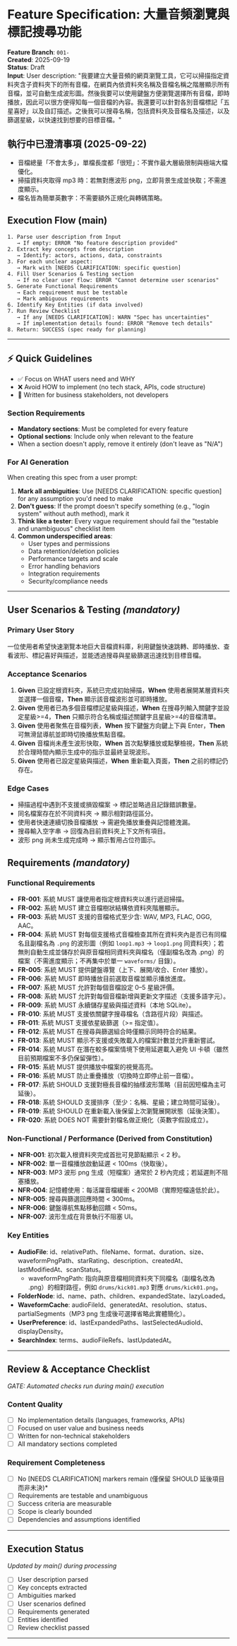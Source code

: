 # Feature Specification: 大量音頻瀏覽與標記搜尋功能

**Feature Branch**: `001-`  
**Created**: 2025-09-19  
**Status**: Draft  
**Input**: User description: "我要建立大量音頻的網頁瀏覽工具，它可以掃描指定資料夾含子資料夾下的所有音檔，在網頁內依資料夾名稱及音檔名稱之階層顯示所有音檔，並可自動生成波形圖。然後我要可以使用鍵盤方便瀏覽選擇所有音檔，即時播放，因此可以很方便得知每一個音檔的內容。我還要可以針對各別音檔標記「五星喜好」以及自訂描述。之後我可以搜尋名稱，包括資料夾及音檔名及描述，以及篩選星級，以快速找到想要的目標音檔。"

## 執行中已澄清事項 (2025-09-22)
- 音檔總量「不會太多」，單檔長度都「很短」：不實作最大層級限制與極端大檔優化。
- 掃描資料夾取得 mp3 時：若無對應波形 png，立即背景生成並快取；不需進度顯示。
- 檔名皆為簡單英數字：不需要額外正規化與轉碼策略。

## Execution Flow (main)
```
1. Parse user description from Input
   → If empty: ERROR "No feature description provided"
2. Extract key concepts from description
   → Identify: actors, actions, data, constraints
3. For each unclear aspect:
   → Mark with [NEEDS CLARIFICATION: specific question]
4. Fill User Scenarios & Testing section
   → If no clear user flow: ERROR "Cannot determine user scenarios"
5. Generate Functional Requirements
   → Each requirement must be testable
   → Mark ambiguous requirements
6. Identify Key Entities (if data involved)
7. Run Review Checklist
   → If any [NEEDS CLARIFICATION]: WARN "Spec has uncertainties"
   → If implementation details found: ERROR "Remove tech details"
8. Return: SUCCESS (spec ready for planning)
```

---

## ⚡ Quick Guidelines
- ✅ Focus on WHAT users need and WHY
- ❌ Avoid HOW to implement (no tech stack, APIs, code structure)
- 👥 Written for business stakeholders, not developers

### Section Requirements
- **Mandatory sections**: Must be completed for every feature
- **Optional sections**: Include only when relevant to the feature
- When a section doesn't apply, remove it entirely (don't leave as "N/A")

### For AI Generation
When creating this spec from a user prompt:
1. **Mark all ambiguities**: Use [NEEDS CLARIFICATION: specific question] for any assumption you'd need to make
2. **Don't guess**: If the prompt doesn't specify something (e.g., "login system" without auth method), mark it
3. **Think like a tester**: Every vague requirement should fail the "testable and unambiguous" checklist item
4. **Common underspecified areas**:
   - User types and permissions
   - Data retention/deletion policies  
   - Performance targets and scale
   - Error handling behaviors
   - Integration requirements
   - Security/compliance needs

---

## User Scenarios & Testing *(mandatory)*

### Primary User Story
一位使用者希望快速瀏覽本地巨大音檔資料庫，利用鍵盤快速跳轉、即時播放、查看波形、標記喜好與描述，並能透過搜尋與星級篩選迅速找到目標音檔。

### Acceptance Scenarios
1. **Given** 已設定根資料夾，系統已完成初始掃描，**When** 使用者展開某層資料夾並選擇一個音檔，**Then** 顯示該音檔波形並可即時播放。
2. **Given** 使用者已為多個音檔標記星級與描述，**When** 在搜尋列輸入關鍵字並設定星級>=4，**Then** 只顯示符合名稱或描述關鍵字且星級>=4的音檔清單。
3. **Given** 使用者聚焦在音檔列表，**When** 按下鍵盤方向鍵上下與 Enter，**Then** 可無滑鼠導航並即時切換播放焦點音檔。
4. **Given** 音檔尚未產生波形快取，**When** 首次點擊播放或點擊檢視，**Then** 系統於合理時間內顯示生成中的指示並最終呈現波形。
5. **Given** 使用者已設定星級與描述，**When** 重新載入頁面，**Then** 之前的標記仍存在。

### Edge Cases
- 掃描過程中遇到不支援或損毀檔案 → 標記並略過且記錄錯誤數量。
- 同名檔案存在於不同資料夾 → 顯示相對路徑區分。
- 使用者快速連續切換音檔播放 → 需避免播放重疊與記憶體洩漏。
- 搜尋輸入空字串 → 回復為目前資料夾上下文所有項目。
- 波形 png 尚未生成完成時 → 顯示暫用占位符圖示。

## Requirements *(mandatory)*

### Functional Requirements
- **FR-001**: 系統 MUST 讓使用者指定根資料夾以進行遞迴掃描。
- **FR-002**: 系統 MUST 建立音檔樹狀結構依資料夾階層顯示。
- **FR-003**: 系統 MUST 支援的音檔格式至少含: WAV, MP3, FLAC, OGG, AAC。
- **FR-004**: 系統 MUST 對每個支援格式音檔檢查其所在資料夾內是否已有同檔名且副檔名為 `.png` 的波形圖（例如 `loop1.mp3` → `loop1.png` 同資料夾）；若無則自動生成並儲存於與原音檔相同資料夾與檔名（僅副檔名改為 .png）的檔案（不需進度顯示；不再集中於單一 `waveforms/` 目錄）。
- **FR-005**: 系統 MUST 提供鍵盤導覽（上下、展開/收合、Enter 播放）。
- **FR-006**: 系統 MUST 即時播放目前選取音檔並顯示播放進度。
- **FR-007**: 系統 MUST 允許對每個音檔設定 0–5 星級評價。
- **FR-008**: 系統 MUST 允許對每個音檔新增與更新文字描述（支援多語字元）。
- **FR-009**: 系統 MUST 永續儲存星級與描述資料（本地 SQLite）。
- **FR-010**: 系統 MUST 支援依關鍵字搜尋檔名（含路徑片段）與描述。
- **FR-011**: 系統 MUST 支援依星級篩選（>= 指定值）。
- **FR-012**: 系統 MUST 在搜尋與篩選組合時僅顯示同時符合的結果。
- **FR-013**: 系統 MUST 顯示不支援或失敗載入的檔案計數並允許重新嘗試。
- **FR-014**: 系統 MUST 在潛在較多檔案情境下使用延遲載入避免 UI 卡頓（雖然目前預期檔案不多仍保留彈性）。
- **FR-015**: 系統 MUST 提供播放中檔案的視覺高亮。
- **FR-016**: 系統 MUST 防止重疊播放（切換時立即停止前一音檔）。
- **FR-017**: 系統 SHOULD 支援對極長音檔的抽樣波形策略（目前因短檔為主可延後）。
- **FR-018**: 系統 SHOULD 支援排序（至少：名稱、星級；建立時間可延後）。
- **FR-019**: 系統 SHOULD 在重新載入後保留上次瀏覽展開狀態（延後決策）。
- **FR-020**: 系統 DOES NOT 需要針對檔名做正規化（英數字假設成立）。

### Non-Functional / Performance (Derived from Constitution)
- **NFR-001**: 初次載入根資料夾完成首批可見節點顯示 < 2 秒。
- **NFR-002**: 單一音檔播放啟動延遲 < 100ms（快取後）。
- **NFR-003**: MP3 波形 png 生成（短檔案）通常於 2 秒內完成；若延遲則不阻塞播放。
- **NFR-004**: 記憶體使用：每活躍音檔緩衝 < 200MB（實際短檔遠低於此）。
- **NFR-005**: 搜尋與篩選回應時間 < 300ms。
- **NFR-006**: 鍵盤導航焦點移動回饋 < 50ms。
- **NFR-007**: 波形生成在背景執行不阻塞 UI。

### Key Entities
- **AudioFile**: id、relativePath、fileName、format、duration、size、waveformPngPath、starRating、description、createdAt、lastModifiedAt、scanStatus。  
   - waveformPngPath: 指向與原音檔相同資料夾下同檔名（副檔名改為 .png）的相對路徑，例如 `drums/kick01.mp3` 對應 `drums/kick01.png`。
- **FolderNode**: id、name、path、children、expandedState、lazyLoaded。
- **WaveformCache**: audioFileId、generatedAt、resolution、status、partialSegments（MP3 png 生成後可選擇省略此實體簡化）。
- **UserPreference**: id、lastExpandedPaths、lastSelectedAudioId、displayDensity。
- **SearchIndex**: terms、audioFileRefs、lastUpdatedAt。

---

## Review & Acceptance Checklist
*GATE: Automated checks run during main() execution*

### Content Quality
- [ ] No implementation details (languages, frameworks, APIs)
- [ ] Focused on user value and business needs
- [ ] Written for non-technical stakeholders
- [ ] All mandatory sections completed

### Requirement Completeness
- [ ] No [NEEDS CLARIFICATION] markers remain (僅保留 SHOULD 延後項目而非未決)*
- [ ] Requirements are testable and unambiguous  
- [ ] Success criteria are measurable
- [ ] Scope is clearly bounded
- [ ] Dependencies and assumptions identified

---

## Execution Status
*Updated by main() during processing*

- [ ] User description parsed
- [ ] Key concepts extracted
- [ ] Ambiguities marked
- [ ] User scenarios defined
- [ ] Requirements generated
- [ ] Entities identified
- [ ] Review checklist passed

---

